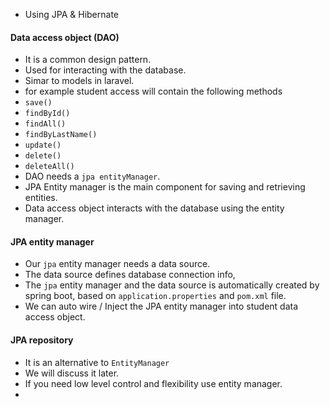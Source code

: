 - Using JPA & Hibernate

#### Data access object (DAO)
- It is a common design pattern.
- Used for interacting with the database.
- Simar to models in laravel.
- for example student access will contain the following methods
- `save()`
- `findById()`
- `findAll()`
- `findByLastName()`
- `update()`
- `delete()`
- `deleteAll()`
- DAO needs a `jpa entityManager`.
- JPA Entity manager is the main component for saving and retrieving entities.
- Data access object interacts with the database using the entity manager.
#### JPA entity manager
- Our `jpa` entity manager needs a data source.
- The data source defines database connection info,
- The `jpa` entity manager and the data source is automatically created by spring boot, based on `application.properties` and `pom.xml` file.
- We can auto wire / Inject the JPA entity manager into student data access object.

#### JPA repository
- It is an alternative to `EntityManager`
- We will discuss it later.
- If you need low level control and flexibility use entity manager.
- 